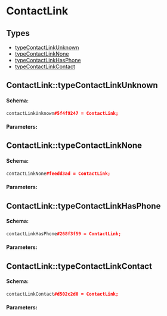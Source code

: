 # ContactLink

## Types

* [typeContactLinkUnknown](#contactlinktypecontactlinkunknown)
* [typeContactLinkNone](#contactlinktypecontactlinknone)
* [typeContactLinkHasPhone](#contactlinktypecontactlinkhasphone)
* [typeContactLinkContact](#contactlinktypecontactlinkcontact)

## ContactLink::typeContactLinkUnknown

#### Schema:

```c++
contactLinkUnknown#5f4f9247 = ContactLink;
```

#### Parameters:


## ContactLink::typeContactLinkNone

#### Schema:

```c++
contactLinkNone#feedd3ad = ContactLink;
```

#### Parameters:


## ContactLink::typeContactLinkHasPhone

#### Schema:

```c++
contactLinkHasPhone#268f3f59 = ContactLink;
```

#### Parameters:


## ContactLink::typeContactLinkContact

#### Schema:

```c++
contactLinkContact#d502c2d0 = ContactLink;
```

#### Parameters:


